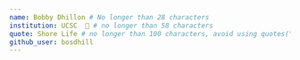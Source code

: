 ```yaml
---
name: Bobby Dhillon # No longer than 28 characters
institution: UCSC  🚩 # no longer than 58 characters
quote: Shore Life # no longer than 100 characters, avoid using quotes(") to guarantee the format remains the same.
github_user: bosdhill
---
```


